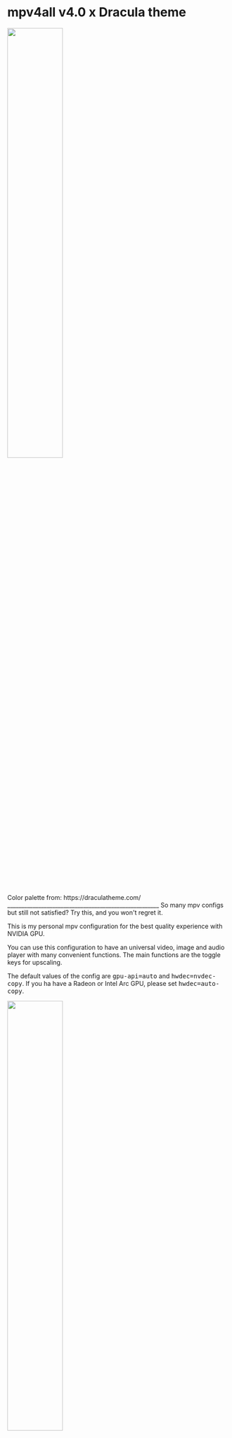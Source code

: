 # mpv4all v4.0 x Dracula theme

<p align="left"><img width=50% src="https://i.imgur.com/Qf2ah95.png" alt=""></p>
Color palette from: https://draculatheme.com/
______________________________________________________
So many mpv configs but still not satisfied? Try this, and you won't regret it.

This is my personal mpv configuration for the best quality experience with NVIDIA GPU.

You can use this configuration to have an universal video, image and audio player with many convenient functions.
The main functions are the toggle keys for upscaling.

The default values of the config are <kbd>gpu-api=auto</kbd> and <kbd>hwdec=nvdec-copy</kbd>. 
If you ha have a Radeon or Intel Arc GPU, please set <kbd>hwdec=auto-copy</kbd>.

<p align="left"><img width=50% src="https://i.imgur.com/R9OoxI2.png" alt=""></p>

## Software Requirements
- mpv https://github.com/mpv-player/mpv | Download: https://github.com/zhongfly/mpv-winbuild/releases
- Windows OS (I haven't tested on Linux.)

## System Requirements
- Minimum: At least a quad core CPU and a discrete GPU (GTX 750, RX 550 for example. I tried a GT 440, and it's not powerful enough for upscaling.)
- Recommanded: GTX 1060 or RX 580 equivalent for 4K upscaling.

# Keyboard Bindings:

### Video functions

- <kbd> 1 </kbd> - Upscale with SSimSuperRes (Enhance mpv internal upscaler)
- <kbd> 2 </kbd> - Upscale with AMD FidelityFX™ Super Resolution (FSR)
- <kbd> 3 </kbd> - Upscale with NVIDIA Image Scaling (NIS)
- <kbd> 4 </kbd> - Pixel Perfect (Nearest neighbor scaling)
- <kbd> 5 </kbd> - Upscale with Anime4K Ultra Quality (Extremely GPU intensive)
- <kbd> 6 </kbd> - Upscale with Anime4K High Quality (Very GPU intensive) 
- <kbd> 7 </kbd> - Upscale with SSimSuperRes + FSRCNNX (Very recommanded for DVD content)
- <kbd> 8 </kbd> - Add Film Grain #Type 1
- <kbd> 9 </kbd> - Add Film Grain #Type 2
- <kbd> 0 </kbd> - Disable everything and return to the default values
- <kbd> CTRL+\ </kbd> - Display actual shaders
- <kbd> r </kbd> - Rotate video
- <kbd> CTRL+d </kbd> - Activate bwdif deinterlace
- <kbd> d </kbd> - Activate yadif deinterlace
- <kbd> D </kbd> - Activate deband
- <kbd> CTRL+c </kbd> - Switch between Full RGB and Limited RGB color space
- <kbd> shift+c </kbd> - Auto crop function
- <kbd> shift+w </kbd> - Video Cutter function # instructions here: https://github.com/ekisu/mpv-webm
- <kbd> \ </kbd> - Frame interpolation
- <kbd> h </kbd> - Convert SDR to HDR
______________________________________________________

### Audio functions (Only for Surround audio devices/drivers)

- <kbd> a </kbd> - Upmix audio from Stereo 2.0ch to Surround 7.1ch
- <kbd> Alt+a </kbd> - Downmix audio from Surround to Stereo 2.0ch
- <kbd> A </kbd> - Boost rear audio channels. Very good effect when you watch anime and movies
- <kbd> CTRL+a </kbd> - Listen only rear channels, just for fun. This works even for native 5.1 and 7.1 audio tracks
______________________________________________________

### Other controls

- <kbd> UP </kbd> <kbd> DOWN </kbd> - Pan & Scan function
- Mouse <kbd> WHEEL_UP </kbd> <kbd> WHEEL_DOWN </kbd> - Zoom-in and Zoom-out
- Mouse <kbd> LEFT_CLICK </kbd> - Click and hold to move the image after the zoom
- Mouse <kbd> RIGHT_CLICK </kbd> - Pause
- <kbd>CTRL+LEFT</kbd> Previous file
- <kbd>CTRL+RIGHT</kbd> Next file

______________________________________________________


## Example of Boosted Upmix Surround 7.1ch

<p align="center"><img width=100% src="https://i.imgur.com/3wANjgW.png" alt="Boosted Upmix Surround 7.1ch"></p>

### *tested with Dolby Atmos audio driver for Windows 11. 

All the shaders are property of their rightful owners. I have only edited mpv.conf, input.conf and some LUA scripts to fits better with my configuration.
